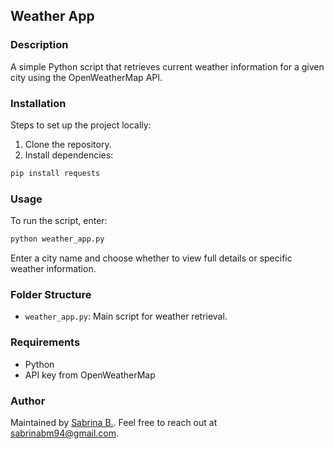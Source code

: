 ## Weather App

### Description

A simple Python script that retrieves current weather information for a given city using the OpenWeatherMap API.

### Installation

Steps to set up the project locally:

1. Clone the repository.
2. Install dependencies:

```bash
pip install requests
```

### Usage

To run the script, enter:

```bash
python weather_app.py
```

Enter a city name and choose whether to view full details or specific weather information.

### Folder Structure

- `weather_app.py`: Main script for weather retrieval.

### Requirements

- Python
- API key from OpenWeatherMap

### Author

Maintained by [Sabrina B.](https://github.com/sabrinabm94/about/blob/main/README.md). Feel free to reach out at <sabrinabm94@gmail.com>.
